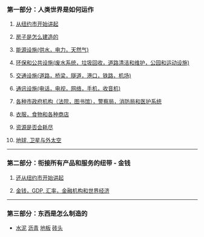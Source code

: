 ### 第一部分：人类世界是如何运作

1. <a href="/world/city">从纽约市开始讲起</a>

1. <a href="/world/building">房子是怎么建造的</a>

1. <a href="/world/utility">能源设施(供水，电力，天然气)</a>

1. <a href="/world/environment">环保和公共设施(废水系统，垃圾回收，道路清洁和维护，公园和运动设施)</a>

1. <a href="/world/transportation">交通设施(道路，桥梁，隧道，港口，铁路，机场)</a>

1. <a href="/world/communication">通讯设施(电话，电视，网络，手机，收音机)</a>

1. <a href="/world/government">各种市政府机构（法院，图书馆），警察局，消防局和医护系统</a>

1. <a href="/world/shop">衣服，食物和各种商店</a>

1. <a href="/world/resource">资源是否会耗尽</a>

1. <a href="/world/planets">地球, 卫星与外太空</a>


***


### 第二部分：衔接所有产品和服务的纽带 - 金钱

1. <a href="/money/city">还从纽约市开始讲起</a>

1. <a href="/money/exchange">金钱，GDP, 汇率，金融机构和世界经济</a>


***


### 第三部分：东西是怎么制造的
- <a href="/world/howitsmade/cement">水泥</a>
  <a href="/world/howitsmade/asphalt">沥青</a>
  <a href="/world/howitsmade/hardwood_floor">地板</a>
  <a href="/world/howitsmade/brick">砖头</a>
		